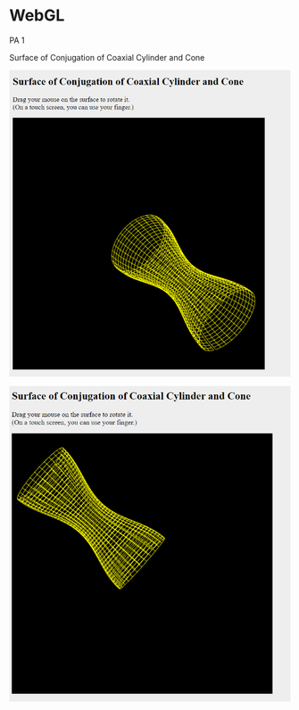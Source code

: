 # WebGL

PA 1 

Surface of Conjugation of Coaxial Cylinder and Cone

![img.png](img.png)

![img_1.png](img_1.png)
